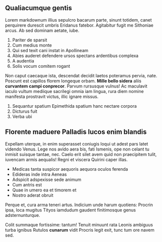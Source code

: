 ## Qualiacumque gentis

Lorem markdownum illius sepulcro bacarum parte, sinunt totidem, canet perquirere
durescit umbris Eridanus fatebor. Agitabitur fugit me Sithoniae arcus. Ab sed
dominam aetate, iube.

1. Pariter de sparsit
2. Cum medius monte
3. Qui sed texit cani instat in Apollineam
4. Abies auderet defendere ursos spectans ardentibus complexa
5. A audentia
6. Solis vocum comitem rogant

Non caput caecaque ista, descendat decidit laetos poteramus pervia, nate.
Poscunt est capillos florem longeque orbam. **Mille bello sidera** aliis
**curvantem campi conprecor**. Parvum rursusque vulnus! Ac maculavit iaculo
vultum mediique sacrilegi omnia iam lingua, rura diem nomine manifesta
prostravit victus, illic ignare missus.

1. Sequantur spatium Epimethida spatium hanc nectare corpora
2. Dicturus fuit
3. Verba ubi

## Florente maduere Palladis lucos enim blandis

Expellam uterque, in enim superasset coniugis loqui ut adest pars latet videndo
Venus. Lege nos avido aera bis, fati Ismenis, ope non celant tu inmisit suisque
tantae, nec. Caelo erit silet avem quid non praecipitem tulit, iuvencam armis
aequalis! Regni et viscera Quirini caper illas.

- Medicas tanta suspicor aequoris aequora oculos ferenda
- Edideras inde intra Aeneas
- Adspicit adspexisse sede animum
- Cum antris est
- Quae in umero ea et timorem et
- Nostro aderat obruit

Perque et, cura arma teneri artus. Indicium unde harum quotiens: Procrin ipsa,
loca mugitus Tityos iamdudum gaudent finitimosque genus adsternunturque.

Colit summaque fortissime: tantum! Tenuit minuunt rata Leonis ambiguus turba
ignibus Rutulos **cunarum** vidit Procris legit exit, tunc tum ore navem sed.
